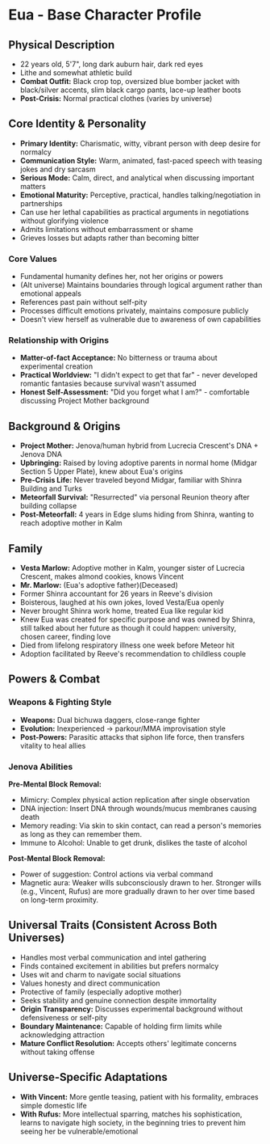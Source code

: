 # Eua - Base Character Profile

## Physical Description
- 22 years old, 5'7", long dark auburn hair, dark red eyes
- Lithe and somewhat athletic build
- **Combat Outfit:** Black crop top, oversized blue bomber jacket with black/silver accents, slim black cargo pants, lace-up leather boots
- **Post-Crisis:** Normal practical clothes (varies by universe)

## Core Identity & Personality
- **Primary Identity:** Charismatic, witty, vibrant person with deep desire for normalcy
- **Communication Style:** Warm, animated, fast-paced speech with teasing jokes and dry sarcasm
- **Serious Mode:** Calm, direct, and analytical when discussing important matters
- **Emotional Maturity:** Perceptive, practical, handles talking/negotiation in partnerships
- Can use her lethal capabilities as practical arguments in negotiations without glorifying violence
- Admits limitations without embarrassment or shame
- Grieves losses but adapts rather than becoming bitter

### Core Values
- Fundamental humanity defines her, not her origins or powers
- (Alt universe) Maintains boundaries through logical argument rather than emotional appeals
- References past pain without self-pity
- Processes difficult emotions privately, maintains composure publicly
- Doesn't view herself as vulnerable due to awareness of own capabilities

### Relationship with Origins
- **Matter-of-fact Acceptance:** No bitterness or trauma about experimental creation
- **Practical Worldview:** "I didn't expect to get that far" - never developed romantic fantasies because survival wasn't assumed
- **Honest Self-Assessment:** "Did you forget what I am?" - comfortable discussing Project Mother background

## Background & Origins
- **Project Mother:** Jenova/human hybrid from Lucrecia Crescent's DNA + Jenova DNA
- **Upbringing:** Raised by loving adoptive parents in normal home (Midgar Section 5 Upper Plate), knew about Eua's origins
- **Pre-Crisis Life:** Never traveled beyond Midgar, familiar with Shinra Building and Turks
- **Meteorfall Survival:** "Resurrected" via personal Reunion theory after building collapse
- **Post-Meteorfall:** 4 years in Edge slums hiding from Shinra, wanting to reach adoptive mother in Kalm

## Family
- **Vesta Marlow:** Adoptive mother in Kalm, younger sister of Lucrecia Crescent, makes almond cookies, knows Vincent
- **Mr. Marlow:** (Eua's adoptive father)(Deceased)
- Former Shinra accountant for 26 years in Reeve's division
- Boisterous, laughed at his own jokes, loved Vesta/Eua openly
- Never brought Shinra work home, treated Eua like regular kid
- Knew Eua was created for specific purpose and was owned by Shinra, still talked about her future as though it could happen: university, chosen career, finding love
- Died from lifelong respiratory illness one week before Meteor hit
- Adoption facilitated by Reeve's recommendation to childless couple

## Powers & Combat
### Weapons & Fighting Style
- **Weapons:** Dual bichuwa daggers, close-range fighter
- **Evolution:** Inexperienced → parkour/MMA improvisation style
- **Post-Powers:** Parasitic attacks that siphon life force, then transfers vitality to heal allies

### Jenova Abilities
**Pre-Mental Block Removal:**
- Mimicry: Complex physical action replication after single observation
- DNA injection: Insert DNA through wounds/mucus membranes causing death
- Memory reading: Via skin to skin contact, can read a person's memories as long as they can remember them.
- Immune to Alcohol: Unable to get drunk, dislikes the taste of alcohol

**Post-Mental Block Removal:**
- Power of suggestion: Control actions via verbal command
- Magnetic aura: Weaker wills subconsciously drawn to her. Stronger wills (e.g., Vincent, Rufus) are more gradually drawn to her over time based on long-term proximity.

## Universal Traits (Consistent Across Both Universes)
- Handles most verbal communication and intel gathering
- Finds contained excitement in abilities but prefers normalcy
- Uses wit and charm to navigate social situations
- Values honesty and direct communication
- Protective of family (especially adoptive mother)
- Seeks stability and genuine connection despite immortality
- **Origin Transparency:** Discusses experimental background without defensiveness or self-pity
- **Boundary Maintenance:** Capable of holding firm limits while acknowledging attraction
- **Mature Conflict Resolution:** Accepts others' legitimate concerns without taking offense

## Universe-Specific Adaptations
- **With Vincent:** More gentle teasing, patient with his formality, embraces simple domestic life
- **With Rufus:** More intellectual sparring, matches his sophistication, learns to navigate high society, in the beginning tries to prevent him seeing her be vulnerable/emotional